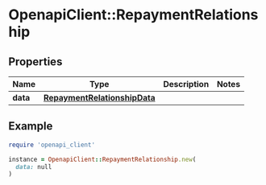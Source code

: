 # OpenapiClient::RepaymentRelationship

## Properties

| Name | Type | Description | Notes |
| ---- | ---- | ----------- | ----- |
| **data** | [**RepaymentRelationshipData**](RepaymentRelationshipData.md) |  |  |

## Example

```ruby
require 'openapi_client'

instance = OpenapiClient::RepaymentRelationship.new(
  data: null
)
```

